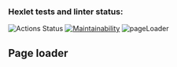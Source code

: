 ### Hexlet tests and linter status:
![Actions Status](https://github.com/enmalafeev/backend-project-lvl3/workflows/hexlet-check/badge.svg)
[![Maintainability](https://api.codeclimate.com/v1/badges/1434f7386f02baeccb70/maintainability)](https://codeclimate.com/github/enmalafeev/backend-project-lvl3/maintainability)
![pageLoader](https://github.com/enmalafeev/backend-project-lvl3/workflows/pageloader_CI/badge.svg)

## Page loader